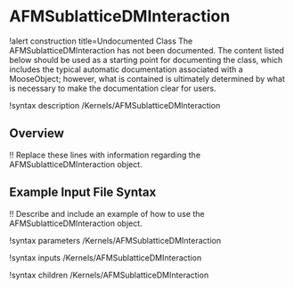 # AFMSublatticeDMInteraction

!alert construction title=Undocumented Class
The AFMSublatticeDMInteraction has not been documented. The content listed below should be used as a starting point for
documenting the class, which includes the typical automatic documentation associated with a
MooseObject; however, what is contained is ultimately determined by what is necessary to make the
documentation clear for users.

!syntax description /Kernels/AFMSublatticeDMInteraction

## Overview

!! Replace these lines with information regarding the AFMSublatticeDMInteraction object.

## Example Input File Syntax

!! Describe and include an example of how to use the AFMSublatticeDMInteraction object.

!syntax parameters /Kernels/AFMSublatticeDMInteraction

!syntax inputs /Kernels/AFMSublatticeDMInteraction

!syntax children /Kernels/AFMSublatticeDMInteraction
